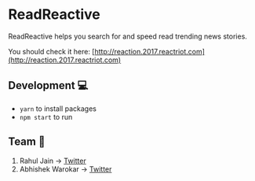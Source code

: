 # ReadReactive 

ReadReactive helps you search for and speed read trending news stories.

You should check it here: [http://reaction.2017.reactriot.com](http://reaction.2017.reactriot.com)


## Development 💻

+ `yarn` to install packages
+ `npm start` to run

## Team 👨

1. Rahul Jain -> [Twitter](https://twitter.com/xRahulJain)
2. Abhishek Warokar -> [Twitter](https://twitter.com/11apollonian)
